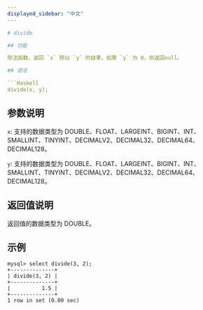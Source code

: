 ```yaml
---
displayed_sidebar: "中文"
---

# divide

## 功能

除法函数，返回 `x` 除以 `y` 的结果，如果 `y` 为 0，则返回null。

## 语法

```Haskell
divide(x, y);
```

## 参数说明

`x`: 支持的数据类型为 DOUBLE、FLOAT、LARGEINT、BIGINT、INT、SMALLINT、TINYINT、DECIMALV2、DECIMAL32、DECIMAL64、DECIMAL128。

`y`: 支持的数据类型为 DOUBLE、FLOAT、LARGEINT、BIGINT、INT、SMALLINT、TINYINT、DECIMALV2、DECIMAL32、DECIMAL64、DECIMAL128。

## 返回值说明

返回值的数据类型为 DOUBLE。

## 示例

```Plain Text
mysql> select divide(3, 2);
+--------------+
| divide(3, 2) |
+--------------+
|          1.5 |
+--------------+
1 row in set (0.00 sec)
```